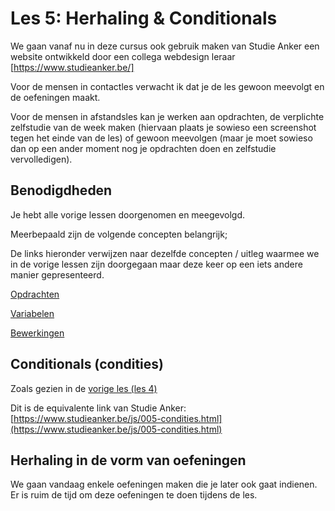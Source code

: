 # Les 5: Herhaling & Conditionals

We gaan vanaf nu in deze cursus ook gebruik maken van Studie Anker een website ontwikkeld door een collega webdesign leraar [https://www.studieanker.be/]

Voor de mensen in contactles verwacht ik dat je de les gewoon meevolgt en de oefeningen maakt.

Voor de mensen in afstandsles kan je werken aan opdrachten, de verplichte zelfstudie van de week maken (hiervaan plaats je sowieso een screenshot tegen het einde van de les) of gewoon meevolgen (maar je moet sowieso dan op een ander moment nog je opdrachten doen en zelfstudie vervolledigen).

## Benodigdheden

Je hebt alle vorige lessen doorgenomen en meegevolgd.

Meerbepaald zijn de volgende concepten belangrijk;

De links hieronder verwijzen naar dezelfde concepten / uitleg waarmee we in de vorige lessen zijn doorgegaan maar deze keer op een iets andere manier gepresenteerd.

[Opdrachten](https://www.studieanker.be/js/002-opdrachten.html)

[Variabelen](https://www.studieanker.be/js/003-variabelen.html)

[Bewerkingen](https://www.studieanker.be/js/004-bewerkingen.html)


## Conditionals (condities)

Zoals gezien in de [vorige les (les 4)](https://goldflow.github.io/website-productie-2/les_04/)

Dit is de equivalente link van Studie Anker: [https://www.studieanker.be/js/005-condities.html](https://www.studieanker.be/js/005-condities.html)

## Herhaling in de vorm van oefeningen

We gaan vandaag enkele oefeningen maken die je later ook gaat indienen. Er is ruim de tijd om deze oefeningen te doen tijdens de les.